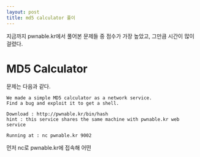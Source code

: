```yaml
---
layout: post
title: md5 calculator 풀이
---
```


지금까지 pwnable.kr에서 풀어본 문제들 중 점수가 가장 높았고, 그만큼 시간이 많이 걸렸다.

# MD5 Calculator

문제는 다음과 같다.
```
We made a simple MD5 calculator as a network service.
Find a bug and exploit it to get a shell.

Download : http://pwnable.kr/bin/hash
hint : this service shares the same machine with pwnable.kr web service

Running at : nc pwnable.kr 9002
```

먼저 nc로 pwnable.kr에 접속해 어떤 
<!--stackedit_data:
eyJoaXN0b3J5IjpbLTExNTAwMDUxMjYsLTExOTQyMTI5MDQsLT
QwMzc5NDcwNV19
-->